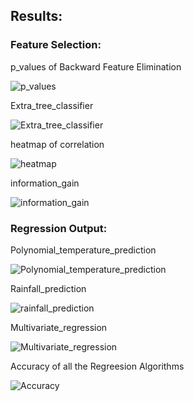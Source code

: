 ## Results:


### Feature Selection:

p_values of Backward Feature Elimination


![p_values](https://user-images.githubusercontent.com/60286639/114300982-4c656f80-9ae0-11eb-82ea-4b2e88e34936.jpeg)

Extra_tree_classifier 


![Extra_tree_classifier](https://user-images.githubusercontent.com/60286639/114300987-4d969c80-9ae0-11eb-9703-8b9649fc91e8.jpeg)

heatmap of correlation


![heatmap](https://user-images.githubusercontent.com/60286639/114300988-4e2f3300-9ae0-11eb-8296-6f6e50697066.png)

information_gain


![information_gain](https://user-images.githubusercontent.com/60286639/114300990-4e2f3300-9ae0-11eb-871c-ea0352f74e1f.jpeg)


### Regression Output:


Polynomial_temperature_prediction


![Polynomial_temperature_prediction](https://user-images.githubusercontent.com/60286639/114300983-4cfe0600-9ae0-11eb-834a-b3e820cd5f63.png)








Rainfall_prediction


![rainfall_prediction](https://user-images.githubusercontent.com/60286639/114300985-4cfe0600-9ae0-11eb-9e48-1cce92c3bb03.png)



Multivariate_regression

![Multivariate_regression](https://user-images.githubusercontent.com/60286639/114300979-4b344280-9ae0-11eb-801e-7c0bbe5174ec.png)

Accuracy of all the Regreesion Algorithms


![Accuracy](https://user-images.githubusercontent.com/60286639/114300986-4d969c80-9ae0-11eb-83b4-b8a2b21cf334.jpeg)

